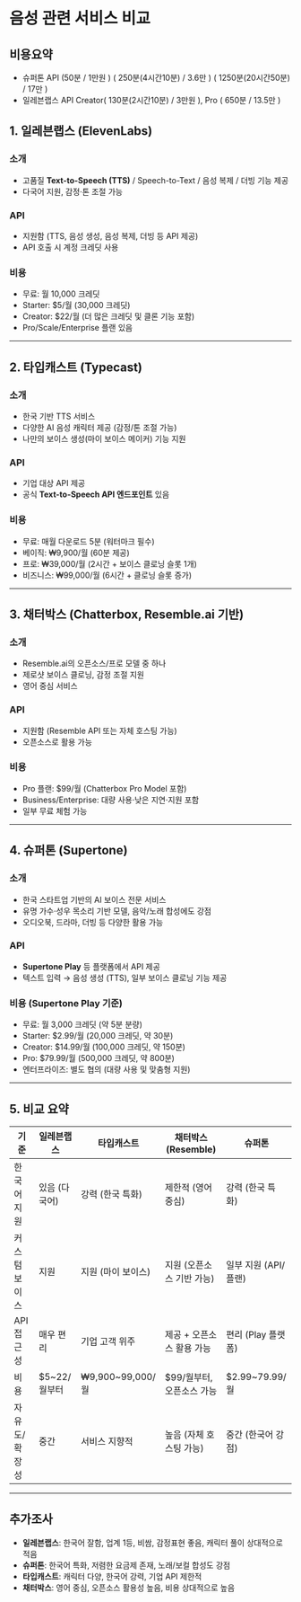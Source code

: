 # 음성 관련 서비스 비교

## 비용요약
- 슈퍼톤 API (50분 / 1만원 ) ( 250분(4시간10분) / 3.6만 ) ( 1250분(20시간50분) / 17만 )
- 일레븐랩스 API Creator( 130분(2시간10분) / 3만원 ), Pro ( 650분 / 13.5만 )   

## 1. 일레븐랩스 (ElevenLabs)

### 소개
- 고품질 **Text-to-Speech (TTS)** / Speech-to-Text / 음성 복제 / 더빙 기능 제공
- 다국어 지원, 감정·톤 조절 가능

### API
- 지원함 (TTS, 음성 생성, 음성 복제, 더빙 등 API 제공)
- API 호출 시 계정 크레딧 사용

### 비용
- 무료: 월 10,000 크레딧
- Starter: $5/월 (30,000 크레딧)
- Creator: $22/월 (더 많은 크레딧 및 클론 기능 포함)
- Pro/Scale/Enterprise 플랜 있음

---

## 2. 타입캐스트 (Typecast)

### 소개
- 한국 기반 TTS 서비스
- 다양한 AI 음성 캐릭터 제공 (감정/톤 조절 가능)
- 나만의 보이스 생성(마이 보이스 메이커) 기능 지원

### API
- 기업 대상 API 제공
- 공식 **Text-to-Speech API 엔드포인트** 있음

### 비용
- 무료: 매월 다운로드 5분 (워터마크 필수)
- 베이직: ₩9,900/월 (60분 제공)
- 프로: ₩39,000/월 (2시간 + 보이스 클로닝 슬롯 1개)
- 비즈니스: ₩99,000/월 (6시간 + 클로닝 슬롯 증가)

---

## 3. 채터박스 (Chatterbox, Resemble.ai 기반)

### 소개
- Resemble.ai의 오픈소스/프로 모델 중 하나
- 제로샷 보이스 클로닝, 감정 조절 지원
- 영어 중심 서비스

### API
- 지원함 (Resemble API 또는 자체 호스팅 가능)
- 오픈소스로 활용 가능

### 비용
- Pro 플랜: $99/월 (Chatterbox Pro Model 포함)
- Business/Enterprise: 대량 사용·낮은 지연·지원 포함
- 일부 무료 체험 가능

---

## 4. 슈퍼톤 (Supertone)

### 소개
- 한국 스타트업 기반의 AI 보이스 전문 서비스
- 유명 가수·성우 목소리 기반 모델, 음악/노래 합성에도 강점
- 오디오북, 드라마, 더빙 등 다양한 활용 가능

### API
- **Supertone Play** 등 플랫폼에서 API 제공
- 텍스트 입력 → 음성 생성 (TTS), 일부 보이스 클로닝 기능 제공

### 비용 (Supertone Play 기준)
- 무료: 월 3,000 크레딧 (약 5분 분량)
- Starter: $2.99/월 (20,000 크레딧, 약 30분)
- Creator: $14.99/월 (100,000 크레딧, 약 150분)
- Pro: $79.99/월 (500,000 크레딧, 약 800분)
- 엔터프라이즈: 별도 협의 (대량 사용 및 맞춤형 지원)

---

## 5. 비교 요약

| 기준          | 일레븐랩스    | 타입캐스트         | 채터박스 (Resemble)       | 슈퍼톤                |
| ------------- | ------------- | ------------------ | ------------------------- | --------------------- |
| 한국어 지원   | 있음 (다국어) | 강력 (한국 특화)   | 제한적 (영어 중심)        | 강력 (한국 특화)      |
| 커스텀 보이스 | 지원          | 지원 (마이 보이스) | 지원 (오픈소스 기반 가능) | 일부 지원 (API/플랜)  |
| API 접근성    | 매우 편리     | 기업 고객 위주     | 제공 + 오픈소스 활용 가능 | 편리 (Play 플랫폼)    |
| 비용          | $5~22/월부터  | ₩9,900~99,000/월   | $99/월부터, 오픈소스 가능 | $2.99~79.99/월        |
| 자유도/확장성 | 중간          | 서비스 지향적      | 높음 (자체 호스팅 가능)   | 중간 (한국어 강점)    |

---

## 추가조사
- **일레븐랩스**: 한국어 잘함, 업계 1등, 비쌈, 감정표현 좋음, 캐릭터 풀이 상대적으로 적음  
- **슈퍼톤**: 한국어 특화, 저렴한 요금제 존재, 노래/보컬 합성도 강점  
- **타입캐스트**: 캐릭터 다양, 한국어 강력, 기업 API 제한적  
- **채터박스**: 영어 중심, 오픈소스 활용성 높음, 비용 상대적으로 높음
